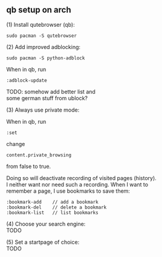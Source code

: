 qb setup on arch
-------------------------

(1) Install qutebrowser (qb):
```
sudo pacman -S qutebrowser
```

(2) Add improved adblocking:
```
sudo pacman -S python-adblock
```
When in qb, run
```
:adblock-update
```
TODO: somehow add better list and  
some german stuff from ublock?  


(3) Always use private mode:  

When in qb, run  
```
:set
```
change 
```
content.private_browsing
```
from false to true.  

Doing so will deactivate recording of visited pages (history).  
I neither want nor need such a recording. When I want to  
remember a page, I use bookmarks to save them:  
```
:bookmark-add    // add a bookmark
:bookmark-del    // delete a bookmark
:bookmark-list   // list bookmarks
```

(4) Choose your search engine:  
TODO

(5) Set a startpage of choice:  
TODO

